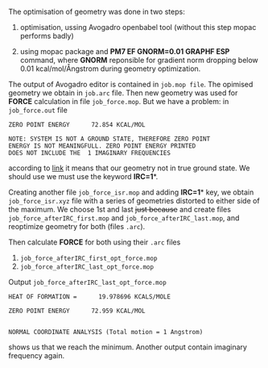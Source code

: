The optimisation of geometry was done in two steps:

1. optimisation, ussing Avogadro openbabel tool (without this step mopac performs badly)

2. using mopac package and **PM7 EF GNORM=0.01 GRAPHF ESP** command, where **GNORM** reponsible for gradient norm dropping below 0.01 kcal/mol/Ångstrom during geometry optimization.

The output of Avogadro editor is contained in ``job.mop file``. The opimised geometry we obtain in ```job.arc``` file.
Then new geometry was used for **FORCE** calculation in file ```job_force.mop```. But we have a problem: in ```job_force.out``` file

```
ZERO POINT ENERGY      72.854 KCAL/MOL

NOTE: SYSTEM IS NOT A GROUND STATE, THEREFORE ZERO POINT
ENERGY IS NOT MEANINGFULL. ZERO POINT ENERGY PRINTED
DOES NOT INCLUDE THE  1 IMAGINARY FREQUENCIES
```

according to [link](https://www.sparkle.pro.br/tutorial/geometry) it means that our geometry not in true ground state. We should use we must use the keyword **IRC=1***.

Creating another file ```job_force_isr.mop``` and adding **IRC=1*** key, we obtain ```job_force_isr.xyz``` file with a series of geometries distorted to either side of the maximum. 
We choose 1st and last ~~just because~~ and create files ```job_force_afterIRC_first.mop``` and ```job_force_afterIRC_last.mop```, and reoptimize geometry for both (files ```.arc```). 

Then calculate **FORCE** for both using their ```.arc``` files 
1. ```job_force_afterIRC_first_opt_force.mop```
2.  ```job_force_afterIRC_last_opt_force.mop``` 

 Output ```job_force_afterIRC_last_opt_force.mop```

```
HEAT OF FORMATION =      19.978696 KCALS/MOLE

ZERO POINT ENERGY      72.959 KCAL/MOL


NORMAL COORDINATE ANALYSIS (Total motion = 1 Angstrom)
```

shows us that we reach the minimum. Another output contain imaginary frequency again.
